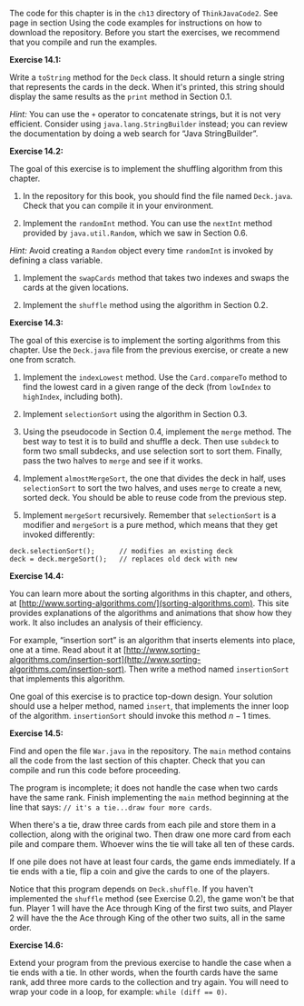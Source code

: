 The code for this chapter is in the `ch13` directory of `ThinkJavaCode2`.
See page in section Using the code examples for instructions on how to download the repository.
Before you start the exercises, we recommend that you compile and run the examples.


**Exercise 14.1:**

Write a `toString` method for the `Deck` class.
It should return a single string that represents the cards in the deck.
When it's printed, this string should display the same results as the `print` method in Section 0.1.


*Hint:* You can use the `+` operator to concatenate strings, but it is not very efficient.
Consider using `java.lang.StringBuilder` instead; you can review the documentation by doing a web search for “Java StringBuilder”.




**Exercise 14.2:**

The goal of this exercise is to implement the shuffling algorithm from this chapter.



1.  In the repository for this book, you should find the file named `Deck.java`.
Check that you can compile it in your environment.

1.  Implement the `randomInt` method.
You can use the `nextInt` method provided by `java.util.Random`, which we saw in Section 0.6.

*Hint:* Avoid creating a `Random` object every time `randomInt` is invoked by defining a class variable.

1.  Implement the `swapCards` method that takes two indexes and swaps the cards at the given locations.

1.  Implement the `shuffle` method using the algorithm in Section 0.2.





**Exercise 14.3:**

The goal of this exercise is to implement the sorting algorithms from this chapter.
Use the `Deck.java` file from the previous exercise, or create a new one from scratch.



1.  Implement the `indexLowest` method.
Use the `Card.compareTo` method to find the lowest card in a given range of the deck (from `lowIndex` to `highIndex`, including both).

1.  Implement `selectionSort` using the algorithm in Section 0.3.

1.  Using the pseudocode in Section 0.4, implement the `merge` method.
The best way to test it is to build and shuffle a deck.
Then use `subdeck` to form two small subdecks, and use selection sort to sort them.
Finally, pass the two halves to `merge` and see if it works.

1.  Implement `almostMergeSort`, the one that divides the deck in half, uses `selectionSort` to sort the two halves, and uses `merge` to create a new, sorted deck.
You should be able to reuse code from the previous step.

1.  Implement `mergeSort` recursively.
Remember that `selectionSort` is a modifier and `mergeSort` is a pure method, which means that they get invoked differently:

```code
deck.selectionSort();      // modifies an existing deck
deck = deck.mergeSort();   // replaces old deck with new
```





**Exercise 14.4:**

You can learn more about the sorting algorithms in this chapter, and others, at [http://www.sorting-algorithms.com/](sorting-algorithms.com).
This site provides explanations of the algorithms and animations that show how they work.
It also includes an analysis of their efficiency.

For example, “insertion sort” is an algorithm that inserts elements into place, one at a time.
Read about it at [http://www.sorting-algorithms.com/insertion-sort](http://www.sorting-algorithms.com/insertion-sort).
Then write a method named `insertionSort` that implements this algorithm.

One goal of this exercise is to practice top-down design.
Your solution should use a helper method, named `insert`, that implements the inner loop of the algorithm.
`insertionSort` should invoke this method $n-1$ times.





**Exercise 14.5:**

Find and open the file `War.java` in the repository.
The `main` method contains all the code from the last section of this chapter.
Check that you can compile and run this code before proceeding.

The program is incomplete; it does not handle the case when two cards have the same rank.
Finish implementing the `main` method beginning at the line that says: `// it's a tie...draw four more cards`.

When there's a tie, draw three cards from each pile and store them in a collection, along with the original two.
Then draw one more card from each pile and compare them.
Whoever wins the tie will take all ten of these cards.

If one pile does not have at least four cards, the game ends immediately.
If a tie ends with a tie, flip a coin and give the cards to one of the players.

Notice that this program depends on `Deck.shuffle`.
If you haven't implemented the `shuffle` method (see Exercise 0.2), the game won't be that fun.
Player 1 will have the Ace through King of the first two suits, and Player 2 will have the the Ace through King of the other two suits, all in the same order.




**Exercise 14.6:**

Extend your program from the previous exercise to handle the case when a tie ends with a tie.
In other words, when the fourth cards have the same rank, add three more cards to the collection and try again.
You will need to wrap your code in a loop, for example: `while (diff == 0)`.